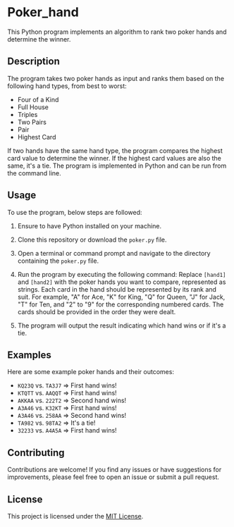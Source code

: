 # Poker_hand
This Python program implements an algorithm to rank two poker hands and determine the winner.

## Description
The program takes two poker hands as input and ranks them based on the following hand types, from best to worst:

- Four of a Kind
- Full House
- Triples
- Two Pairs
- Pair
- Highest Card

If two hands have the same hand type, the program compares the highest card value to determine the winner. If the highest card values are also the same, it's a tie.
The program is implemented in Python and can be run from the command line.

## Usage
To use the program, below steps are followed:

1. Ensure to have Python installed on your machine.

2. Clone this repository or download the `poker.py` file.

3. Open a terminal or command prompt and navigate to the directory containing the `poker.py` file.

4. Run the program by executing the following command:
Replace `[hand1]` and `[hand2]` with the poker hands you want to compare, represented as strings. Each card in the hand should be represented by its rank and suit. For example, "A" for Ace, "K" for King, "Q" for Queen, "J" for Jack, "T" for Ten, and "2" to "9" for the corresponding numbered cards. The cards should be provided in the order they were dealt.

5. The program will output the result indicating which hand wins or if it's a tie.

## Examples
Here are some example poker hands and their outcomes:

- `KQ23Q` vs. `TA3J7` => First hand wins!
- `KTQTT` vs. `AAQQT` => First hand wins!
- `AKKAA` vs. `222T2` => Second hand wins!
- `A3A46` vs. `K32KT` => First hand wins!
- `A3A46` vs. `258AA` => Second hand wins!
- `TA982` vs. `98TA2` => It's a tie!
- `32233` vs. `A4A5A` => First hand wins!

## Contributing
Contributions are welcome! If you find any issues or have suggestions for improvements, please feel free to open an issue or submit a pull request.

## License
This project is licensed under the [MIT License](LICENSE).

